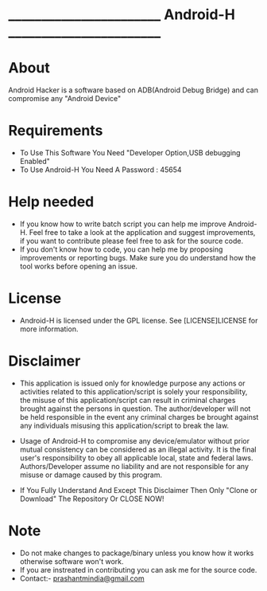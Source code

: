 # _______________________ Android-H _______________________


# About

  Android Hacker is a software based on ADB(Android Debug Bridge) and can compromise any "Android Device" 

# Requirements

* To Use This Software You Need "Developer Option,USB debugging Enabled"
* To Use Android-H You Need A Password : 45654

# Help needed

* If you know how to write batch script you can help me improve Android-H. Feel free to take a look at the application and suggest improvements, if you want to contribute please feel free to ask for the source code.
* If you don't know how to code, you can help me by proposing improvements or reporting bugs. Make sure you do understand how the tool works before opening an issue.

# License
* Android-H is licensed under the GPL license. See [LICENSE]LICENSE for more information.
# Disclaimer

 * This application is issued only for knowledge purpose any actions or activities related to this application/script is solely your responsibility, the misuse of this application/script can result in criminal charges brought against the persons in question.
 The author/developer will not be held responsible in the event any criminal charges be brought against any individuals misusing this application/script to break the law.
   
* Usage of Android-H to compromise any device/emulator without prior mutual consistency can be considered as an illegal activity. It is  the final user's responsibility to obey all applicable local, state and federal laws. Authors/Developer assume no liability and are not responsible for any misuse or damage caused by this program.
   
* If You Fully Understand And Except This Disclaimer Then Only "Clone or Download" The Repository Or CLOSE NOW!


# Note

* Do not make changes to package/binary unless you know how it works otherwise software won't work.
* If you are instreated in contributing you can ask me for the source code.
* Contact:- prashantmindia@gmail.com
